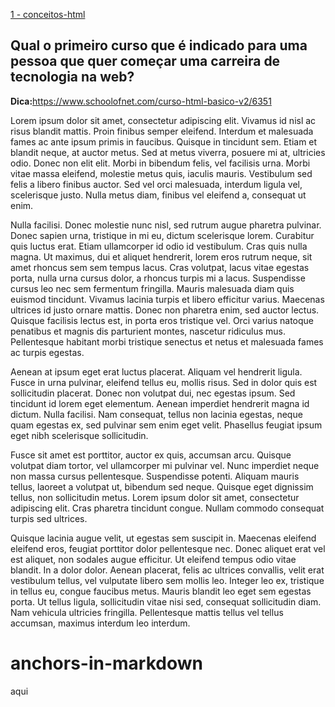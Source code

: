 [1 - conceitos-html](##Qualoprimeirocursoqueéindicadoparaumapessoaquequercomeçarumacarreiradetecnologianaweb?)

## Qual o primeiro curso que é indicado para uma pessoa que quer começar uma carreira de tecnologia na web?

**Dica:**<https://www.schoolofnet.com/curso-html-basico-v2/6351>

Lorem ipsum dolor sit amet, consectetur adipiscing elit. Vivamus id nisl ac risus blandit mattis. Proin finibus semper eleifend. Interdum et malesuada fames ac ante ipsum primis in faucibus. Quisque in tincidunt sem. Etiam et blandit neque, at auctor metus. Sed at metus viverra, posuere mi at, ultricies odio. Donec non elit elit. Morbi in bibendum felis, vel facilisis urna. Morbi vitae massa eleifend, molestie metus quis, iaculis mauris. Vestibulum sed felis a libero finibus auctor. Sed vel orci malesuada, interdum ligula vel, scelerisque justo. Nulla metus diam, finibus vel eleifend a, consequat ut enim.

Nulla facilisi. Donec molestie nunc nisl, sed rutrum augue pharetra pulvinar. Donec sapien urna, tristique in mi eu, dictum scelerisque lorem. Curabitur quis luctus erat. Etiam ullamcorper id odio id vestibulum. Cras quis nulla magna. Ut maximus, dui et aliquet hendrerit, lorem eros rutrum neque, sit amet rhoncus sem sem tempus lacus. Cras volutpat, lacus vitae egestas porta, nulla urna cursus dolor, a rhoncus turpis mi a lacus. Suspendisse cursus leo nec sem fermentum fringilla. Mauris malesuada diam quis euismod tincidunt. Vivamus lacinia turpis et libero efficitur varius. Maecenas ultrices id justo ornare mattis. Donec non pharetra enim, sed auctor lectus. Quisque facilisis lectus est, in porta eros tristique vel. Orci varius natoque penatibus et magnis dis parturient montes, nascetur ridiculus mus. Pellentesque habitant morbi tristique senectus et netus et malesuada fames ac turpis egestas.

Aenean at ipsum eget erat luctus placerat. Aliquam vel hendrerit ligula. Fusce in urna pulvinar, eleifend tellus eu, mollis risus. Sed in dolor quis est sollicitudin placerat. Donec non volutpat dui, nec egestas ipsum. Sed tincidunt id lorem eget elementum. Aenean imperdiet hendrerit magna id dictum. Nulla facilisi. Nam consequat, tellus non lacinia egestas, neque quam egestas ex, sed pulvinar sem enim eget velit. Phasellus feugiat ipsum eget nibh scelerisque sollicitudin.

Fusce sit amet est porttitor, auctor ex quis, accumsan arcu. Quisque volutpat diam tortor, vel ullamcorper mi pulvinar vel. Nunc imperdiet neque non massa cursus pellentesque. Suspendisse potenti. Aliquam mauris tellus, laoreet a volutpat ut, bibendum sed neque. Quisque eget dignissim tellus, non sollicitudin metus. Lorem ipsum dolor sit amet, consectetur adipiscing elit. Cras pharetra tincidunt congue. Nullam commodo consequat turpis sed ultrices.

Quisque lacinia augue velit, ut egestas sem suscipit in. Maecenas eleifend eleifend eros, feugiat porttitor dolor pellentesque nec. Donec aliquet erat vel est aliquet, non sodales augue efficitur. Ut eleifend tempus odio vitae blandit. In a dolor dolor. Aenean placerat, felis ac ultrices convallis, velit erat vestibulum tellus, vel vulputate libero sem mollis leo. Integer leo ex, tristique in tellus eu, congue faucibus metus. Mauris blandit leo eget sem egestas porta. Ut tellus ligula, sollicitudin vitae nisi sed, consequat sollicitudin diam. Nam vehicula ultricies fringilla. Pellentesque mattis tellus vel tellus accumsan, maximus interdum leo interdum. 



# anchors-in-markdown

aqui
